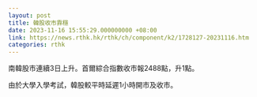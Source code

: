 ```yaml
---
layout: post
title: 韓股收市靠穩
date: 2023-11-16 15:55:29.000000000 +08:00
link: https://news.rthk.hk/rthk/ch/component/k2/1728127-20231116.htm
categories: rthk
---
```


南韓股市連續3日上升。首爾綜合指數收市報2488點，升1點。

由於大學入學考試，韓股較平時延遲1小時開市及收市。
